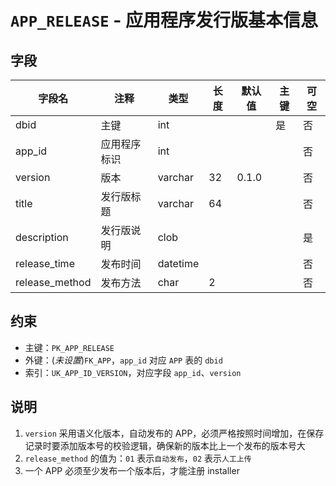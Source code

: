 # `APP_RELEASE` - 应用程序发行版基本信息

## 字段

| 字段名         | 注释         | 类型     | 长度 | 默认值 | 主键 | 可空 |
| -------------- | ------------ | -------- | ---- | ------ | ---- | ---- |
| dbid           | 主键         | int      |      |        | 是   | 否   |
| app_id         | 应用程序标识 | int      |      |        |      | 否   |
| version        | 版本         | varchar  | 32   | 0.1.0  |      | 否   |
| title          | 发行版标题   | varchar  | 64   |        |      | 否   |
| description    | 发行版说明   | clob     |      |        |      | 是   |
| release_time   | 发布时间     | datetime |      |        |      | 否   |
| release_method | 发布方法     | char     | 2    |        |      | 否   |

## 约束

* 主键：`PK_APP_RELEASE`
* 外键：(*未设置*)`FK_APP`，`app_id` 对应 `APP` 表的 `dbid`
* 索引：`UK_APP_ID_VERSION`，对应字段 `app_id`、`version`

## 说明

1. `version` 采用语义化版本，自动发布的 APP，必须严格按照时间增加，在保存记录时要添加版本号的校验逻辑，确保新的版本比上一个发布的版本号大
2. `release_method` 的值为：`01` 表示`自动发布`，`02` 表示`人工上传`
3. 一个 APP 必须至少发布一个版本后，才能注册 installer